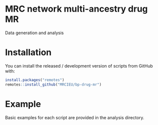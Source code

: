 # MRC network multi-ancestry drug MR

Data generation and analysis


# Installation
You can install the released / development version of scripts from GitHub with:

```r
install.packages("remotes")
remotes::install_github("MRCIEU/bp-drug-mr")
```

# Example
Basic examples for each script are provided in the analysis directory.
